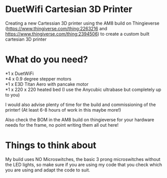 # DuetWifi Cartesian 3D Printer

Creating a new Cartessian 3D printer using the AM8 build on Thingieverse (https://www.thingiverse.com/thing:2263216 and https://www.thingiverse.com/thing:2394506) to create a custom built cartesian 3D printer

# What do you need?

*1 x DuetWiFi<br>
*4 x 0.9 degree stepper motors <br>
*1 x E3D Titan Aero with pancake motor <br>
*1 x 220 x 220 heated bed (I use the Anycubic ultrabase but completely up to you)

I would also advise plenty of time for the build and commissioning of the printer! (At least 6-8 hours of work in this maybe more!)

Also check the BOM in the AM8 build on thingieverse for your hardware needs for the frame, no point writing them all out here!

# Things to think about

My build uses NO Microswitches, the basic 3 prong microswitches without the LED lights, so make sure if you are using my code that you check which you are using and adapt the code to suit.

